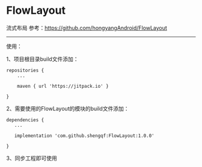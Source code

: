 # FlowLayout

流式布局
参考：https://github.com/hongyangAndroid/FlowLayout

------

使用：

1、项目根目录build文件添加：


    repositories {
        ...

        maven { url 'https://jitpack.io' }
        
    }




2、需要使用的FlowLayout的模块的build文件添加：

    dependencies {
       ...

       implementation 'com.github.shengqf:FlowLayout:1.0.0'

    }

3、同步工程即可使用




